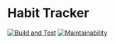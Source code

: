 # Habit Tracker
[![Build and Test](https://github.com/artemmrgz/habit-tracker/actions/workflows/main.yml/badge.svg)](https://github.com/artemmrgz/habit-tracker/actions/workflows/main.yml)
[![Maintainability](https://api.codeclimate.com/v1/badges/c0c26f8bb2f511435e53/maintainability)](https://codeclimate.com/github/artemmrgz/habit-tracker/maintainability)
